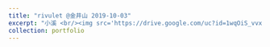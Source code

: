 ```yaml
---
title: "rivulet @金井山 2019-10-03"
excerpt: "小溪 <br/><img src='https://drive.google.com/uc?id=1wqOiS_vvxQkJCS2kRDy-Op2vryytncUv&export=download'>"
collection: portfolio
---
```

